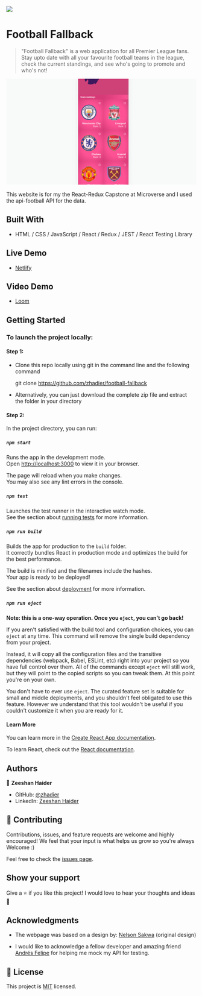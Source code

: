 <!-- @format -->

![](https://img.shields.io/badge/Microverse-blueviolet)

# Football Fallback

>  "Football Fallback" is a web application for all Premier League fans. Stay upto date with all your favourite football teams in the league, check the current standings, and see who's going to promote and who's not!


![preview](ff.gif)

This website is for my the React-Redux Capstone at Microverse and I used the api-football API for the data.
## Built With

- HTML / CSS / JavaScript / React / Redux / JEST / React Testing Library

## Live Demo

- [Netlify](https://football-fallback.netlify.app)

## Video Demo

- [Loom](https://www.loom.com/share/2431f7f17426463cae662c357d76945c)
## Getting Started

### To launch the project locally:

#### Step 1:

- Clone this repo locally using git in the command line and the following command

  git clone https://github.com/zhadier/football-fallback
  
- Alternatively, you can just download the complete zip file and extract the folder in your directory


#### Step 2:

In the project directory, you can run:

##### `npm start`

Runs the app in the development mode.\
Open [http://localhost:3000](http://localhost:3000) to view
it in your browser.

The page will reload when you make changes.\
You may also see any lint errors in the console.

##### `npm test`

Launches the test runner in the interactive watch
mode.\
See the section about [running tests](https://facebook.github.io/create-react-app/docs/running-tests)
for more information.

##### `npm run build`

Builds the app for production to the `build` folder.\
It correctly bundles React in production mode and optimizes
the build for the best performance.

The build is minified and the filenames include the
hashes.\
Your app is ready to be deployed!

See the section about
[deployment](https://facebook.github.io/create-react-app/docs/deployment)
for more information.

##### `npm run eject`

**Note: this is a one-way operation. Once you `eject`,
you can't go back!**

If you aren't satisfied with the build tool and
configuration choices, you can `eject` at any time.
This command will remove the single build dependency
from your project.

Instead, it will copy all the configuration files and
the transitive dependencies (webpack, Babel, ESLint,
etc) right into your project so you have full control
over them. All of the commands except `eject` will
still work, but they will point to the copied scripts
so you can tweak them. At this point you're on your
own.

You don't have to ever use `eject`. The curated feature
set is suitable for small and middle deployments, and
you shouldn't feel obligated to use this feature.
However we understand that this tool wouldn't be useful
if you couldn't customize it when you are ready for it.

#### Learn More

You can learn more in the
[Create React App documentation](https://facebook.github.io/create-react-app/docs/getting-started).

To learn React, check out the
[React documentation](https://reactjs.org/).

## Authors

👤 **Zeeshan Haider**

- GitHub: [@zhadier](https://github.com/zhadier)
- LinkedIn: [Zeeshan Haider](https://www.linkedin.com/in/zhadier39/)

## 🤝 Contributing

Contributions, issues, and feature requests are welcome and highly encouraged!
We feel that your input is what helps us grow so you're always Welcome :)

Feel free to check the [issues page](../../issues/).

## Show your support

Give a ⭐️ if you like this project!
I would love to hear your thoughts and ideas 🖤

## Acknowledgments

- The webpage was based on a design by: [Nelson Sakwa](https://www.behance.net/sakwadesignstudio) (original design)

- I would like to acknowledge a fellow developer and amazing friend [Andrés Felipe](https://github.com/JohnFTitor) for helping me mock my API for testing.

## 📝 License

This project is [MIT](./MIT.md) licensed.
